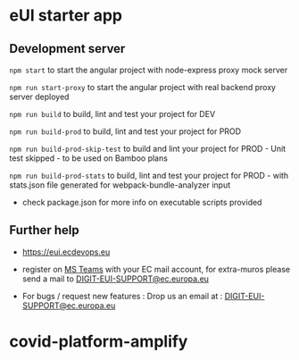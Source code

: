 # eUI starter app

## Development server

````npm start```` to start the angular project with node-express proxy mock server

````npm run start-proxy```` to start the angular project with real backend proxy server deployed

````npm run build```` to build, lint and test your project for DEV

````npm run build-prod```` to build, lint and test your project for PROD

````npm run build-prod-skip-test```` to build and lint your project for PROD - Unit test skipped - to be used on Bamboo plans

````npm run build-prod-stats```` to build, lint and test your project for PROD - with stats.json file generated for webpack-bundle-analyzer input

* check package.json for more info on executable scripts provided

## Further help

- https://eui.ecdevops.eu

- register on [MS Teams](https://teams.microsoft.com/l/team/19%3a2f5bb6b7d1e24c4aabaa62229d3e1955%40thread.tacv2/conversations?groupId=fb6def72-c57b-4e8f-a82e-49be65d6e1f5&tenantId=b24c8b06-522c-46fe-9080-70926f8dddb1) with your EC mail account, for extra-muros please send a mail to DIGIT-EUI-SUPPORT@ec.europa.eu

- For bugs / request new features : Drop us an email at : DIGIT-EUI-SUPPORT@ec.europa.eu

# covid-platform-amplify
